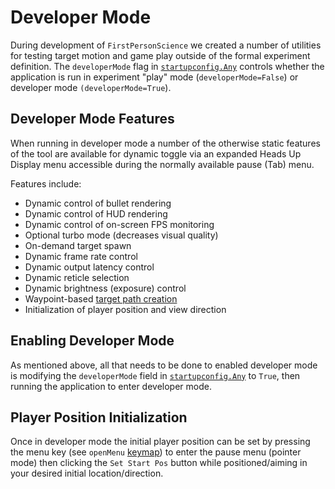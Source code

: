 # Developer Mode
During development of `FirstPersonScience` we created a number of utilities for testing target motion and game play outside of the formal experiment definition. The `developerMode` flag in [`startupconfig.Any`](../data-files/startupConfigReadme.md) controls whether the application is run in experiment "play" mode (`developerMode=False`) or developer mode `(developerMode=True`).

## Developer Mode Features
When running in developer mode a number of the otherwise static features of the tool are available for dynamic toggle via an expanded Heads Up Display menu accessible during the normally available pause (Tab) menu.

Features include:
* Dynamic control of bullet rendering
* Dynamic control of HUD rendering
* Dynamic control of on-screen FPS monitoring
* Optional turbo mode (decreases visual quality)
* On-demand target spawn
* Dynamic frame rate control
* Dynamic output latency control
* Dynamic reticle selection
* Dynamic brightness (exposure) control
* Waypoint-based [target path creation](./patheditor.md)
* Initialization of player position and view direction

## Enabling Developer Mode
As mentioned above, all that needs to be done to enabled developer mode is modifying the `developerMode` field in [`startupconfig.Any`](../data-files/startupconfig.Any) to `True`, then running the application to enter developer mode.

## Player Position Initialization
Once in developer mode the initial player position can be set by pressing the menu key (see `openMenu` [keymap](keymap.md)) to enter the pause menu (pointer mode) then clicking the `Set Start Pos` button while positioned/aiming in your desired initial location/direction.